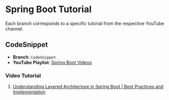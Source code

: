 # Spring Boot Tutorial

Each branch corresponds to a specific tutorial from the respective YouTube channel.

## CodeSnippet
- **Branch**: `CodeSnippet`
- **YouTube Playlist**: [Spring Boot Videos](https://www.youtube.com/playlist?list=PL-bgVzzRdaPhNeXyQBtp8hMlUc14J2kRK)

### Video Tutorial
1. [Understanding Layered Architecture in Spring Boot | Best Practices and Implementation](https://www.youtube.com/watch?v=Kzrm-BdLckE&list=PL-bgVzzRdaPhNeXyQBtp8hMlUc14J2kRK&index=3)
